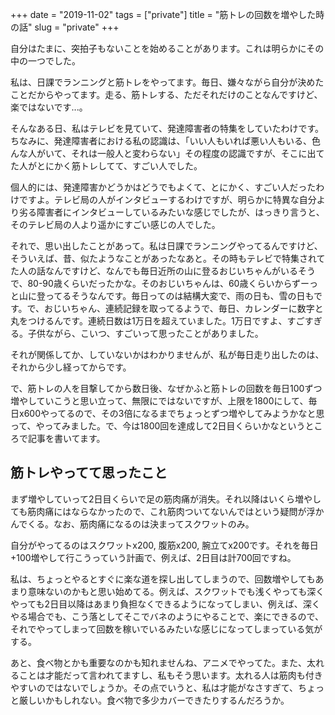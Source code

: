 +++
date = "2019-11-02"
tags = ["private"]
title = "筋トレの回数を増やした時の話"
slug = "private"
+++

自分はたまに、突拍子もないことを始めることがあります。これは明らかにその中の一つでした。

私は、日課でランニングと筋トレをやってます。毎日、嫌々ながら自分が決めたことだからやってます。走る、筋トレする、ただそれだけのことなんですけど、楽ではないです...。

そんなある日、私はテレビを見ていて、発達障害者の特集をしていたわけです。ちなみに、発達障害者における私の認識は、「いい人もいれば悪い人もいる、色んな人がいて、それは一般人と変わらない」その程度の認識ですが、そこに出てた人がとにかく筋トレしてて、すごい人でした。

個人的には、発達障害かどうかはどうでもよくて、とにかく、すごい人だったわけですよ。テレビ局の人がインタビューするわけですが、明らかに特異な自分より劣る障害者にインタビューしているみたいな感じでしたが、はっきり言うと、そのテレビ局の人より遥かにすごい感じの人でした。

それで、思い出したことがあって。私は日課でランニングやってるんですけど、そういえば、昔、似たようなことがあったなあと。その時もテレビで特集されてた人の話なんですけど、なんでも毎日近所の山に登るおじいちゃんがいるそうで、80-90歳くらいだったかな。そのおじいちゃんは、60歳くらいからずーっと山に登ってるそうなんです。毎日ってのは結構大変で、雨の日も、雪の日もです。で、おじいちゃん、連続記録を取ってるようで、毎日、カレンダーに数字と丸をつけるんです。連続日数は1万日を超えていました。1万日ですよ、すごすぎる。子供ながら、こいつ、すごいって思ったことがありました。

それが関係してか、していないかはわかりませんが、私が毎日走り出したのは、それから少し経ってからです。

で、筋トレの人を目撃してから数日後、なぜかふと筋トレの回数を毎日100ずつ増やしていこうと思い立って、無限にではないですが、上限を1800にして、毎日x600やってるので、その3倍になるまでちょっとずつ増やしてみようかなと思って、やってみました。で、今は1800回を達成して2日目くらいかなというところで記事を書いてます。

## 筋トレやってて思ったこと

まず増やしていって2日目くらいで足の筋肉痛が消失。それ以降はいくら増やしても筋肉痛にはならなかったので、これ筋肉ついてないんではという疑問が浮かんでくる。なお、筋肉痛になるのは決まってスクワットのみ。

自分がやってるのはスクワットx200, 腹筋x200, 腕立てx200です。それを毎日+100増やして行こうっていう計画で、例えば、2日目は計700回ですね。

私は、ちょっとやるとすぐに楽な道を探し出してしまうので、回数増やしてもあまり意味ないのかもと思い始めてる。例えば、スクワットでも浅くやっても深くやっても2日目以降はあまり負担なくできるようになってしまい、例えば、深くやる場合でも、こう落としてそこでバネのようにやることで、楽にできるので、それでやってしまって回数を稼いでいるみたいな感じになってしまっている気がする。

あと、食べ物とかも重要なのかも知れませんね、アニメでやってた。また、太れることは才能だって言われてますし、私もそう思います。太れる人は筋肉も付きやすいのではないでしょうか。その点でいうと、私は才能がなさすぎて、ちょっと厳しいかもしれない。食べ物で多少カバーできたりするんだろうか。

